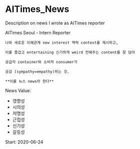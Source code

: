 # AITimes_News
Description on news I wrote as AITimes reporter

AITimes Seoul - Intern Reporter

```
나와 새로운 이해관계 new interest 맥락 context를 제시하고, 

이를 즐겁고 entertaining 신기하게 weird 전해주는 content를 잘 담아

공급자 container와 소비자 consumer가 

공감 (sympathy=empathy)하는 것.

**이를 뉴스 news라 한다**
```

News Value: 
  - 영향성
  - 시의성
  - 저명성
  - 근접성
  - 신기성
  - 갈등성

Start: 2020-06-24 
